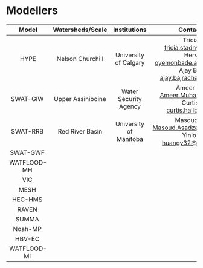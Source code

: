 # Modellers
| Model | Watersheds/Scale | Institutions | Contact persons 
| :---: | :---: |  :---: | :---: |
| HYPE    | Nelson Churchill   | University of Calgary |  Tricia Stadnyk <br> tricia.stadnyk@ucalgary.ca <br> Hervé Awoye <br> oyemonbade.awoye@ucalgary.ca <br> Ajay Bajracharya <br> ajay.bajracharya@ucalgary.ca |
|SWAT-GIW | Upper Assiniboine  | Water Security Agency | Ameer Muhammad <br> Ameer.Muhammad@wsask.ca  <br> Curtis Hallborg <br> curtis.hallborg@wsask.ca |
|SWAT-RRB | Red River Basin   | University of Manitoba  | Masoud Asadzadeh <br> Masoud.Asadzadeh@umanitoba.ca <br> Yinlong Huang <br> huangy32@myumanitoba.ca |
|SWAT-GWF | | | |
|WATFLOOD-MH | | | |
|VIC | | | |
|MESH | | | |
|HEC-HMS | | | |
|RAVEN | | | |
|SUMMA | | | |
|Noah-MP | | | |
|HBV-EC | | | |
|WATFLOOD-MI | | | |
